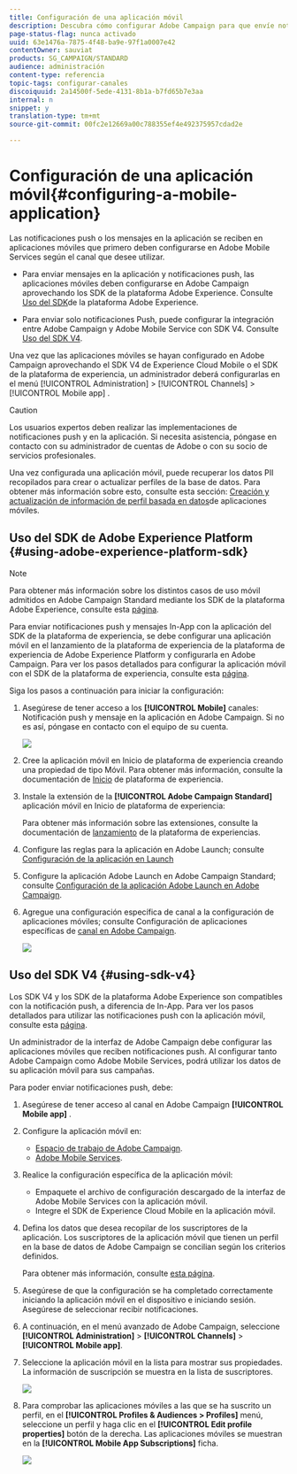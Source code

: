 ```yaml
---
title: Configuración de una aplicación móvil
description: Descubra cómo configurar Adobe Campaign para que envíe notificaciones push o mensajes en la aplicación mediante SDK V4 o el SDK de la plataforma de experiencia.
page-status-flag: nunca activado
uuid: 63e1476a-7875-4f48-ba9e-97f1a0007e42
contentOwner: sauviat
products: SG_CAMPAIGN/STANDARD
audience: administración
content-type: referencia
topic-tags: configurar-canales
discoiquuid: 2a14500f-5ede-4131-8b1a-b7fd65b7e3aa
internal: n
snippet: y
translation-type: tm+mt
source-git-commit: 00fc2e12669a00c788355ef4e492375957cdad2e

---
```



# Configuración de una aplicación móvil{#configuring-a-mobile-application}

Las notificaciones push o los mensajes en la aplicación se reciben en aplicaciones móviles que primero deben configurarse en Adobe Mobile Services según el canal que desee utilizar.

* Para enviar mensajes en la aplicación y notificaciones push, las aplicaciones móviles deben configurarse en Adobe Campaign aprovechando los SDK de la plataforma Adobe Experience. Consulte [Uso del SDK](#using-adobe-experience-platform-sdk)de la plataforma Adobe Experience.

* Para enviar solo notificaciones Push, puede configurar la integración entre Adobe Campaign y Adobe Mobile Service con SDK V4. Consulte [Uso del SDK V4](#using-sdk-v4).

Una vez que las aplicaciones móviles se hayan configurado en Adobe Campaign aprovechando el SDK V4 de Experience Cloud Mobile o el SDK de la plataforma de experiencia, un administrador deberá configurarlas en el menú [!UICONTROL Administration] &gt; [!UICONTROL Channels] &gt; [!UICONTROL Mobile app] .

>[!CAUTION]
>
>Los usuarios expertos deben realizar las implementaciones de notificaciones push y en la aplicación. Si necesita asistencia, póngase en contacto con su administrador de cuentas de Adobe o con su socio de servicios profesionales.

Una vez configurada una aplicación móvil, puede recuperar los datos PII recopilados para crear o actualizar perfiles de la base de datos. Para obtener más información sobre esto, consulte esta sección: [Creación y actualización de información de perfil basada en datos](../../channels/using/updating-profile-with-mobile-app-data.md)de aplicaciones móviles.

## Uso del SDK de Adobe Experience Platform {#using-adobe-experience-platform-sdk}

>[!Note]
>
>Para obtener más información sobre los distintos casos de uso móvil admitidos en Adobe Campaign Standard mediante los SDK de la plataforma Adobe Experience, consulte esta [página](https://helpx.adobe.com/campaign/kb/configure-launch-rules-acs-use-cases.html).

Para enviar notificaciones push y mensajes In-App con la aplicación del SDK de la plataforma de experiencia, se debe configurar una aplicación móvil en el lanzamiento de la plataforma de experiencia de la plataforma de experiencia de Adobe Experience Platform y configurarla en Adobe Campaign. Para ver los pasos detallados para configurar la aplicación móvil con el SDK de la plataforma de experiencia, consulte esta [página](https://helpx.adobe.com/campaign/kb/configuring-app-sdkv4.html).

Siga los pasos a continuación para iniciar la configuración:

1. Asegúrese de tener acceso a los **[!UICONTROL Mobile]** canales: Notificación push y mensaje en la aplicación en Adobe Campaign. Si no es así, póngase en contacto con el equipo de su cuenta.

   ![](assets/launch_1.png)

1. Cree la aplicación móvil en Inicio de plataforma de experiencia creando una propiedad de tipo Móvil. Para obtener más información, consulte la documentación de [Inicio](https://aep-sdks.gitbook.io/docs/getting-started/create-a-mobile-property#create-a-new-mobile-property) de plataforma de experiencia.
1. Instale la extensión de la **[!UICONTROL Adobe Campaign Standard]** aplicación móvil en Inicio de plataforma de experiencia:

   Para obtener más información sobre las extensiones, consulte la documentación de [lanzamiento](https://aep-sdks.gitbook.io/docs/using-mobile-extensions/adobe-campaign-standard) de la plataforma de experiencias.

1. Configure las reglas para la aplicación en Adobe Launch; consulte [Configuración de la aplicación en Launch](https://helpx.adobe.com/campaign/kb/config-app-in-launch.html#Step1Createdataelements)
1. Configure la aplicación Adobe Launch en Adobe Campaign Standard; consulte [Configuración de la aplicación Adobe Launch en Adobe Campaign](https://helpx.adobe.com/campaign/kb/configuring-app-sdk.html#SettingupyourAdobeLaunchapplicationinAdobeCampaign).
1. Agregue una configuración específica de canal a la configuración de aplicaciones móviles; consulte Configuración de aplicaciones específicas de [canal en Adobe Campaign](https://helpx.adobe.com/campaign/kb/configuring-app-sdk.html#ChannelspecificapplicationconfigurationinAdobeCampaign).

   ![](assets/launch_2.png)

## Uso del SDK V4 {#using-sdk-v4}

Los SDK V4 y los SDK de la plataforma Adobe Experience son compatibles con la notificación push, a diferencia de In-App. Para ver los pasos detallados para utilizar las notificaciones push con la aplicación móvil, consulte esta [página](https://helpx.adobe.com/campaign/kb/configuring-app-sdkv4.html).

Un administrador de la interfaz de Adobe Campaign debe configurar las aplicaciones móviles que reciben notificaciones push. Al configurar tanto Adobe Campaign como Adobe Mobile Services, podrá utilizar los datos de su aplicación móvil para sus campañas.

Para poder enviar notificaciones push, debe:

1. Asegúrese de tener acceso al canal en Adobe Campaign **[!UICONTROL Mobile app]** .
1. Configure la aplicación móvil en:

   * [Espacio de trabajo de Adobe Campaign](https://helpx.adobe.com/campaign/kb/configuring-app-sdkv4.html#SettingupamobileapplicationinAdobeCampaign).
   * [Adobe Mobile Services](https://helpx.adobe.com/campaign/kb/configuring-app-sdkv4.html#ConfiguringamobileapplicationinAdobeMobileServices).

1. Realice la configuración específica de la aplicación móvil:

   * Empaquete el archivo de configuración descargado de la interfaz de Adobe Mobile Services con la aplicación móvil.
   * Integre el SDK de Experience Cloud Mobile en la aplicación móvil.

1. Defina los datos que desea recopilar de los suscriptores de la aplicación. Los suscriptores de la aplicación móvil que tienen un perfil en la base de datos de Adobe Campaign se concilian según los criterios definidos.

   Para obtener más información, consulte [esta página](https://helpx.adobe.com/campaign/kb/configuring-app-sdkv4.html#Collectingsubscribersdatafromamobileapplication).

1. Asegúrese de que la configuración se ha completado correctamente iniciando la aplicación móvil en el dispositivo e iniciando sesión. Asegúrese de seleccionar recibir notificaciones.
1. A continuación, en el menú avanzado de Adobe Campaign, seleccione **[!UICONTROL Administration]** &gt; **[!UICONTROL Channels]** &gt; **[!UICONTROL Mobile app]**.
1. Seleccione la aplicación móvil en la lista para mostrar sus propiedades. La información de suscripción se muestra en la lista de suscriptores.

   ![](assets/push_notif_mobile_app.png)

1. Para comprobar las aplicaciones móviles a las que se ha suscrito un perfil, en el **[!UICONTROL Profiles & Audiences > Profiles]** menú, seleccione un perfil y haga clic en el **[!UICONTROL Edit profile properties]** botón de la derecha. Las aplicaciones móviles se muestran en la **[!UICONTROL Mobile App Subscriptions]** ficha.

   ![](assets/push_notif_subscriptions.png)